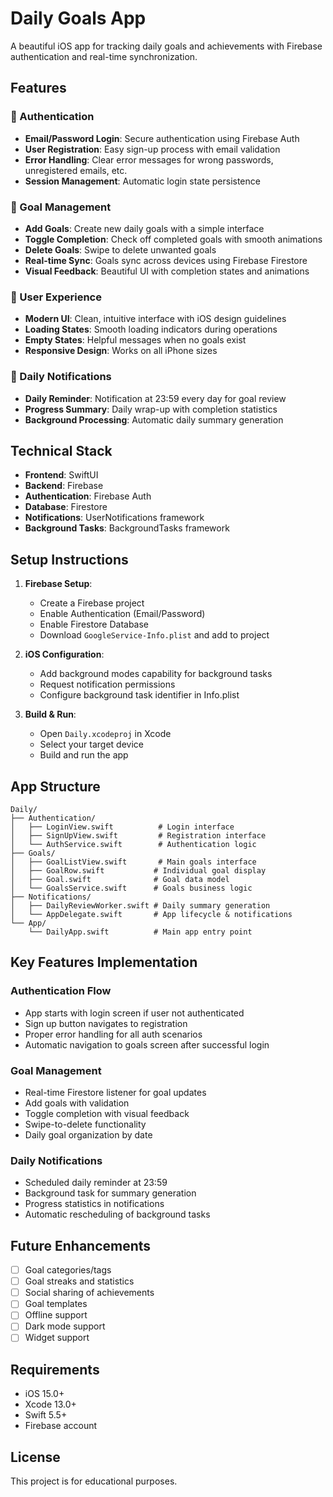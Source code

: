 # Daily Goals App

A beautiful iOS app for tracking daily goals and achievements with Firebase authentication and real-time synchronization.

## Features

### 🔐 Authentication
- **Email/Password Login**: Secure authentication using Firebase Auth
- **User Registration**: Easy sign-up process with email validation
- **Error Handling**: Clear error messages for wrong passwords, unregistered emails, etc.
- **Session Management**: Automatic login state persistence

### 🎯 Goal Management
- **Add Goals**: Create new daily goals with a simple interface
- **Toggle Completion**: Check off completed goals with smooth animations
- **Delete Goals**: Swipe to delete unwanted goals
- **Real-time Sync**: Goals sync across devices using Firebase Firestore
- **Visual Feedback**: Beautiful UI with completion states and animations

### 📱 User Experience
- **Modern UI**: Clean, intuitive interface with iOS design guidelines
- **Loading States**: Smooth loading indicators during operations
- **Empty States**: Helpful messages when no goals exist
- **Responsive Design**: Works on all iPhone sizes

### 🔔 Daily Notifications
- **Daily Reminder**: Notification at 23:59 every day for goal review
- **Progress Summary**: Daily wrap-up with completion statistics
- **Background Processing**: Automatic daily summary generation

## Technical Stack

- **Frontend**: SwiftUI
- **Backend**: Firebase
- **Authentication**: Firebase Auth
- **Database**: Firestore
- **Notifications**: UserNotifications framework
- **Background Tasks**: BackgroundTasks framework

## Setup Instructions

1. **Firebase Setup**:
   - Create a Firebase project
   - Enable Authentication (Email/Password)
   - Enable Firestore Database
   - Download `GoogleService-Info.plist` and add to project

2. **iOS Configuration**:
   - Add background modes capability for background tasks
   - Request notification permissions
   - Configure background task identifier in Info.plist

3. **Build & Run**:
   - Open `Daily.xcodeproj` in Xcode
   - Select your target device
   - Build and run the app

## App Structure

```
Daily/
├── Authentication/
│   ├── LoginView.swift          # Login interface
│   ├── SignUpView.swift         # Registration interface
│   └── AuthService.swift        # Authentication logic
├── Goals/
│   ├── GoalListView.swift       # Main goals interface
│   ├── GoalRow.swift           # Individual goal display
│   ├── Goal.swift              # Goal data model
│   └── GoalsService.swift      # Goals business logic
├── Notifications/
│   ├── DailyReviewWorker.swift # Daily summary generation
│   └── AppDelegate.swift       # App lifecycle & notifications
└── App/
    └── DailyApp.swift          # Main app entry point
```

## Key Features Implementation

### Authentication Flow
- App starts with login screen if user not authenticated
- Sign up button navigates to registration
- Proper error handling for all auth scenarios
- Automatic navigation to goals screen after successful login

### Goal Management
- Real-time Firestore listener for goal updates
- Add goals with validation
- Toggle completion with visual feedback
- Swipe-to-delete functionality
- Daily goal organization by date

### Daily Notifications
- Scheduled daily reminder at 23:59
- Background task for summary generation
- Progress statistics in notifications
- Automatic rescheduling of background tasks

## Future Enhancements

- [ ] Goal categories/tags
- [ ] Goal streaks and statistics
- [ ] Social sharing of achievements
- [ ] Goal templates
- [ ] Offline support
- [ ] Dark mode support
- [ ] Widget support

## Requirements

- iOS 15.0+
- Xcode 13.0+
- Swift 5.5+
- Firebase account

## License

This project is for educational purposes. 